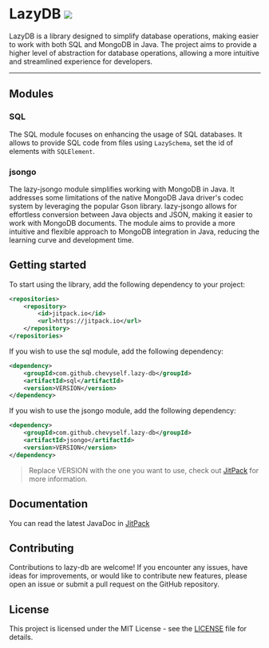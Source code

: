 LazyDB [![](https://jitpack.io/v/Chevyself/lazy-db.svg)](https://jitpack.io/#Chevyself/lazy-db)
===

LazyDB is a library designed to simplify database operations, making easier to work with both SQL and MongoDB in Java. The project aims to provide a higher level of abstraction for database operations, allowing a more intuitive and streamlined experience for developers.

---

Modules
---

### SQL

The SQL module focuses on enhancing the usage of SQL databases. It allows to provide SQL code from files using `LazySchema`, set the id of elements with `SQLElement`.

### jsongo

The lazy-jsongo module simplifies working with MongoDB in Java. It addresses some limitations of the native MongoDB Java driver's codec system by leveraging the popular Gson library. lazy-jsongo allows for effortless conversion between Java objects and JSON, making it easier to work with MongoDB documents. The module aims to provide a more intuitive and flexible approach to MongoDB integration in Java, reducing the learning curve and development time.

Getting started
---

To start using the library, add the following dependency to your project:

```xml
<repositories>
    <repository>
        <id>jitpack.io</id>
        <url>https://jitpack.io</url>
    </repository>
</repositories>
```

If you wish to use the sql module, add the following dependency:

```xml
<dependency>
    <groupId>com.github.chevyself.lazy-db</groupId>
    <artifactId>sql</artifactId>
    <version>VERSION</version>
</dependency>
```

If you wish to use the jsongo module, add the following dependency:

```xml
<dependency>
    <groupId>com.github.chevyself.lazy-db</groupId>
    <artifactId>jsongo</artifactId>
    <version>VERSION</version>
</dependency>
```

> Replace VERSION with the one you want to use, check out [JitPack](https://jitpack.io/#Chevyself/lazy-db) for more information.

Documentation
---

You can read the latest JavaDoc in [JitPack](https://javadoc.jitpack.io/com/github/Chevyself/lazy-db/latest/javadoc/index.html)

Contributing
---

Contributions to lazy-db are welcome! If you encounter any issues, have ideas for improvements, or would like to contribute new features, please open an issue or submit a pull request on the GitHub repository.

License
---

This project is licensed under the MIT License - see the [LICENSE](LICENSE) file for details.